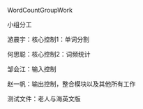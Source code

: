 WordCountGroupWork

小组分工

游晨宇：核心控制1：单词分割

何思聪：核心控制2：词频统计

邹会江：输入控制

赵一帆：输出控制，整合模块以及其他所有工作

测试文件：老人与海英文版
